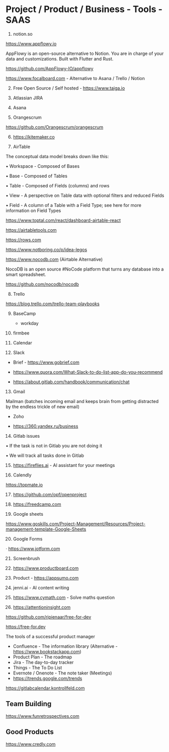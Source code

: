 # Project / Product / Business - Tools - SAAS

1. notion.so

<https://www.appflowy.io>

AppFlowy is an open-source alternative to Notion. You are in charge of your data and customizations. Built with Flutter and Rust.

<https://github.com/AppFlowy-IO/appflowy>

<https://www.focalboard.com> - Alternative to Asana / Trello / Notion

2. Free Open Source / Self hosted - <https://www.taiga.io>

3. Atlassian JIRA

4. Asana

5. Orangescrum

<https://github.com/Orangescrum/orangescrum>

6. <https://kitemaker.co>

7. AirTable

The conceptual data model breaks down like this:

• Workspace - Composed of Bases

• Base - Composed of Tables

• Table - Composed of Fields (columns) and rows

• View - A perspective on Table data with optional filters and reduced Fields

• Field - A column of a Table with a Field Type; see here for more information on Field Types

<https://www.toptal.com/react/dashboard-airtable-react>

<https://airtabletools.com>

<https://rows.com>

<https://www.notboring.co/p/idea-legos>

<https://www.nocodb.com> (Airtable Alternative)

NocoDB is an open source #NoCode platform that turns any database into a smart spreadsheet.

<https://github.com/nocodb/nocodb>

8. Trello

<https://blog.trello.com/trello-team-playbooks>

9. BaseCamp

   - workday

10. firmbee

11. Calendar

12. Slack

- Brief - <https://www.gobrief.com>

- <https://www.quora.com/What-Slack-to-do-list-app-do-you-recommend>

- <https://about.gitlab.com/handbook/communication/chat>

13. Gmail

Mailman (batches incoming email and keeps brain from getting distracted by the endless trickle of new email)

- Zoho

- <https://360.yandex.ru/business>

14. Gitlab issues

• If the task is not in Gitlab you are not doing it

• We will track all tasks done in Gitlab

15. <https://fireflies.ai> - AI assistant for your meetings

16. Calendly

<https://topmate.io>

17. <https://github.com/opf/openproject>

18. <https://freedcamp.com>

19. Google sheets

<https://www.goskills.com/Project-Management/Resources/Project-management-template-Google-Sheets>

20. Google Forms

· <https://www.jotform.com>

21. Screenbrush

22. <https://www.productboard.com>

23. Product - <https://appsumo.com>

24. jenni.ai - AI content writing

25. <https://www.cymath.com> - Solve maths question

26. <https://attentioninsight.com>

<https://github.com/ripienaar/free-for-dev>

<https://free-for.dev>

The tools of a successful product manager

- Confluence - The information library (Alternative - <https://www.bookstackapp.com>)
- Product Plan - The roadmap
- Jira - The day-to-day tracker
- Things - The To Do List
- Evernote / Onenote - The note taker (Meetings)
- <https://trends.google.com/trends>

<https://gitlabcalendar.kontrollfeld.com>

## Team Building

<https://www.funretrospectives.com>

## Good Products

<https://www.credly.com>
